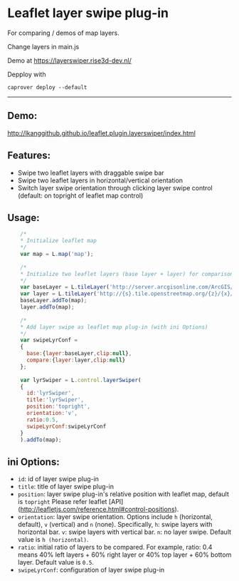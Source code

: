 # Leaflet layer swipe plug-in

For comparing / demos of map layers.

Change layers in main.js

Demo at https://layerswiper.rise3d-dev.nl/

Depploy with 

    caprover deploy --default



---

## Demo:
http://lkanggithub.github.io/leaflet.plugin.layerswiper/index.html

## Features:
* Swipe two leaflet layers with draggable swipe bar
* Swipe two leaflet layers in horizontal/vertical orientation
* Switch layer swipe orientation through clicking layer swipe control (default: on topright of leaflet map control)

## Usage:
```javascript
    /*
    * Initialize leaflet map
    */
    var map = L.map('map');
    
    /*
    * Initialize two leaflet layers (base layer + layer) for comparison
    */
    var baseLayer = L.tileLayer('http://server.arcgisonline.com/ArcGIS/rest/services/World_Imagery/MapServer/tile/{z}/{y}/{x}');
    var layer = L.tileLayer('http://{s}.tile.openstreetmap.org/{z}/{x}/{y}.png');
    baseLayer.addTo(map);
    layer.addTo(map);
    
    /*
    * Add layer swipe as leaflet map plug-in (with ini Options)
    */
    var swipeLyrConf = 
    {
      base:{layer:baseLayer,clip:null},
      compare:{layer:layer,clip:null}
    };
    
    var lyrSwiper = L.control.layerSwiper(
    {
      id:'lyrSwiper',
      title:'lyrSwiper',
      position:'topright',
      orientation:'v',
      ratio:0.5,
      swipeLyrConf:swipeLyrConf
    }
    ).addTo(map);
```
## ini Options:
*	`id`: id of layer swipe plug-in
*	`title`: title of layer swipe plug-in
*	`position`: layer swipe plug-in's relative position with leaflet map, default is `topright` Please refer leaflet [API] (http://leafletjs.com/reference.html#control-positions).
*	`orientation`: layer swipe orientation. Options include `h` (horizontal, default), `v` (vertical) and `n` (none). Specifically, `h`: swipe layers with horizontal bar.  `v`: swipe layers with vertical bar.  `n`: no layer swipe. Default value is `h (horizontal)`.
*	`ratio`: initial ratio of layers to be compared. For example, ratio: 0.4 means 40% left layers + 60% right layer or 40% top layer + 60% bottom layer. Default value is `0.5`.
*	`swipeLyrConf`: configuration of layer swipe plug-in

